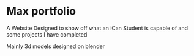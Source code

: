 # Max portfolio

A Website Designed to show off what an iCan Student is capable of and some projects I have completed

Mainly 3d models designed on blender
